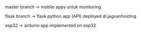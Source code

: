 master branch -> mobile apps untuk monitoring

flask branch -> flask python app (API) deployed di jagoanhosting

esp32 -> arduino app implemented on esp32
